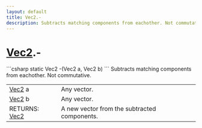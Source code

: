 ```yaml
---
layout: default
title: Vec2.-
description: Subtracts matching components from eachother. Not commutative.
---
```

# [Vec2]({{site.url}}/Pages/StereoKit/Vec2.html).-

<div class='signature' markdown='1'>
```csharp
static Vec2 -(Vec2 a, Vec2 b)
```
Subtracts matching components from eachother. Not
commutative.
</div>

|  |  |
|--|--|
|[Vec2]({{site.url}}/Pages/StereoKit/Vec2.html) a|Any vector.|
|[Vec2]({{site.url}}/Pages/StereoKit/Vec2.html) b|Any vector.|
|RETURNS: [Vec2]({{site.url}}/Pages/StereoKit/Vec2.html)|A new vector from the subtracted components.|




